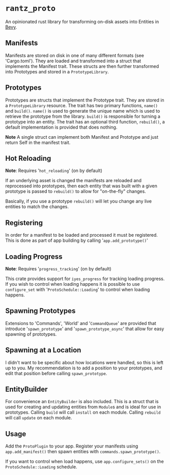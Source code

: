 # `rantz_proto`

An opinionated rust library for transforming on-disk assets into Entities in [Bevy](https://www.bevyengine.org).

## Manifests

Manifests are stored on disk in one of many different formats (see 'Cargo.toml'). They are loaded and transformed into a struct that implements the Manifest trait. These structs are then further transformed into Prototypes and stored in a `PrototypeLibrary`.

## Prototypes

Prototypes are structs that implement the Prototype trait. They are stored in a `PrototypeLibrary` resource. The trait has two primary functions, `name()` and `build()`. `name()` is used to generate the unique name which is used to retrieve the prototype from the library. `build()` is responsible for turning a prototype into an entity. The trait has an optional third function, `rebuild()`, a default implementation is provided that does nothing.

**Note**
A single struct can implement both Manifest and Prototype and just return Self in the manifest trait.

## Hot Reloading
**Note**: Requires '`hot_reloading`' (on by default)

If an underlying asset is changed the manifests are reloaded and reprocessed into prototypes, then each entity that was built with a given prototype is passed to `rebuild()` to allow for "on-the-fly" changes.

Basically, if you use a prototype `rebuild()` will let you change any live entities to match the changes.

## Registering

In order for a manifest to be loaded and processed it must be registered. This is done as part of app building by calling '`app.add_prototype()`'

## Loading Progress
**Note**: Requires '`progress_tracking`' (on by default)

This crate provides support for `iyes_progress` for tracking loading progress. If you wish to control when loading happens it is possible to use `configure_set` with '`ProtoSchedule::Loading`' to control when loading happens.

## Spawning Prototypes

Extensions to 'Commands', 'World' and '`CommandQueue`' are provided that introduce '`spawn_prototype`' and '`spawn_prototype_async`' that allow for easy spawning of prototypes.

## Spawning at a Location

I didn't want to be specific about how locations were handled, so this is left up to you. My recommendation is to add a position to your prototypes, and edit that position before calling `spawn_prototype`.

## EntityBuilder

For convenience an `EntityBuilder` is also included. This is a struct that is used for creating and updating entities from `Module`s and is ideal for use in prototypes. Calling `build` will call `install` on each module. Calling `rebuild` will call `update` on each module.

## Usage

Add the `ProtoPlugin` to your app. Register your manifests using `app.add_manifest()` then spawn entities with `commands.spawn_prototype()`.

If you want to control when load happens, use `app.configure_sets()` on the `ProtoSchedule::Loading` schedule.
